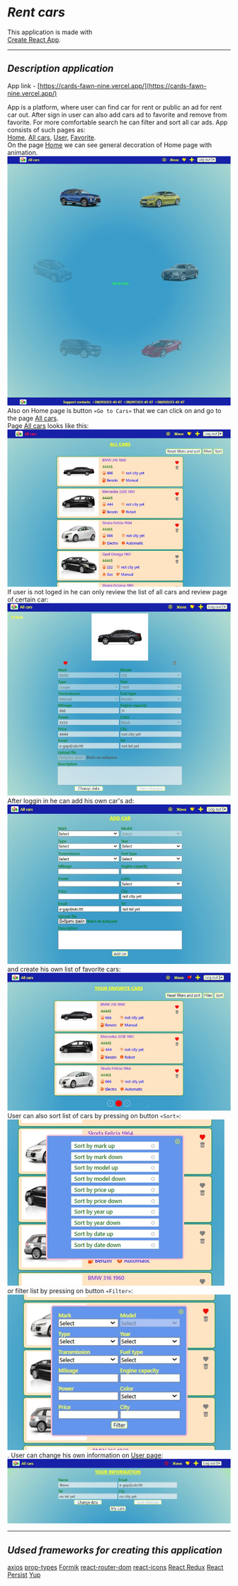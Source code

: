 # **_Rent cars_**

This application is made with  
[Create React App](https://github.com/facebook/create-react-app).

---

## **_Description application_**

App link -
[https://cards-fawn-nine.vercel.app/](https://cards-fawn-nine.vercel.app/)

App is a platform, where user can find car for rent or public an ad for rent car
out. After sign in user can also add cars ad to favorite and remove from
favorite. For more comfortable search he can filter and sort all car ads. App
consists of such pages as:  
[Home](https://cards-fawn-nine.vercel.app/),
[All cars](https://cards-fawn-nine.vercel.app/cards),
[User](https://cards-fawn-nine.vercel.app/cards),
[Favorite](https://cards-fawn-nine.vercel.app/cards).  
On the page [Home](https://cards-fawn-nine.vercel.app/) we can see general
decoration of Home page with animation.
![Home page of app](./assets/home-page.jpg) Also on Home page is button
`«Go to Cars»` that we can click on and go to the page
[All cars](https://cards-fawn-nine.vercel.app/cards).  
Page [All cars](https://cards-fawn-nine.vercel.app/cards) looks like this:
![All cars page of app](./assets/all-cars-page.jpg)  
If user is not loged in he can only review the list of all cars and review page
of certain car: ![One car page of app](./assets/one-car-page.jpg) After loggin
in he can add his own car's ad: ![Add car page](./assets/add-car.jpg) and create
his own list of favorite cars:
![Favorite cars page of app](./assets/favorite-cars-page.jpg) User can also sort
list of cars by pressing on button `«Sort»`:
![Sort option](./assets/sort-cars.jpg)  
or filter list by pressing on button `«Filter»`:
![Filter option](./assets/filter-cars.jpg). User can change his own information
on [User page](https://cards-fawn-nine.vercel.app/cards):
![User page](./assets/user-page.jpg)

---

## **_Udsed frameworks for creating this application_**

[axios](https://axios-http.com/)
[prop-types](https://github.com/facebook/prop-types)
[Formik](https://formik.org/)
[react-router-dom](https://github.com/remix-run/react-router)
[react-icons](https://github.com/react-icons/react-icons)
[React Redux](https://github.com/reduxjs/react-redux)
[React Persist](https://github.com/rt2zz/redux-persist)
[Yup](https://github.com/jquense/yup)
